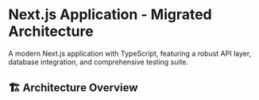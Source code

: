 # Next.js Application - Migrated Architecture

A modern Next.js application with TypeScript, featuring a robust API layer, database integration, and comprehensive testing suite.

## 🏗️ Architecture Overview